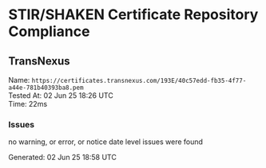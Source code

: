 # STIR/SHAKEN Certificate Repository Compliance

## TransNexus

Name: `https://certificates.transnexus.com/193E/40c57edd-fb35-4f77-a44e-781b40393ba8.pem`\
Tested At: 02 Jun 25 18:26 UTC\
Time: 22ms

### Issues

no warning, or error, or notice date level issues were found

Generated: 02 Jun 25 18:58 UTC